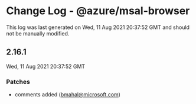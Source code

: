 # Change Log - @azure/msal-browser

This log was last generated on Wed, 11 Aug 2021 20:37:52 GMT and should not be manually modified.

<!-- Start content -->

## 2.16.1

Wed, 11 Aug 2021 20:37:52 GMT

### Patches

- comments added (bmahal@microsoft.com)
